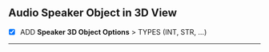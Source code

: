 
## Audio Speaker Object in 3D View

- [x] ADD **Speaker 3D Object Options** > TYPES (INT, STR, ...)

---
